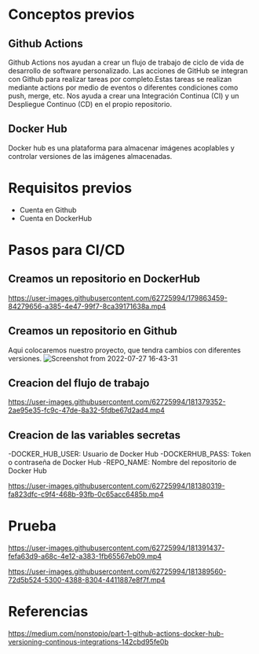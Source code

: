 # Conceptos previos
## Github Actions

Github Actions nos ayudan a crear un flujo de trabajo de ciclo de vida de desarrollo de software personalizado. Las acciones de GitHub se integran con Github para realizar tareas por completo.Estas tareas se realizan mediante actions por medio de eventos o diferentes condiciones como push, merge, etc. 
Nos ayuda a crear una Integración Continua (CI) y un Despliegue Continuo (CD) en el propio repositorio.

## Docker Hub

Docker hub es una plataforma para almacenar imágenes acoplables y controlar versiones de las imágenes almacenadas.
# Requisitos previos

* Cuenta en Github
* Cuenta en DockerHub

# Pasos para CI/CD


## Creamos un repositorio en DockerHub

https://user-images.githubusercontent.com/62725994/179863459-84279656-a385-4e47-99f7-8ca39171638a.mp4

## Creamos un repositorio en Github

Aqui colocaremos nuestro proyecto, que tendra cambios con diferentes versiones.
![Screenshot from 2022-07-27 16-43-31](https://user-images.githubusercontent.com/62725994/181377938-9ee0f674-1934-49bc-bf84-97298c611420.png)

## Creacion del flujo de trabajo

https://user-images.githubusercontent.com/62725994/181379352-2ae95e35-fc9c-47de-8a32-5fdbe67d2ad4.mp4

## Creacion de las variables secretas

-DOCKER_HUB_USER: Usuario de Docker Hub
-DOCKERHUB_PASS: Token o contraseña de Docker Hub
-REPO_NAME: Nombre del repositorio de Docker Hub

https://user-images.githubusercontent.com/62725994/181380319-fa823dfc-c9f4-468b-93fb-0c65acc6485b.mp4

# Prueba

https://user-images.githubusercontent.com/62725994/181391437-fefa63d9-a68c-4e12-a383-1fb65567eb09.mp4

https://user-images.githubusercontent.com/62725994/181389560-72d5b524-5300-4388-8304-4411887e8f7f.mp4


# Referencias
https://medium.com/nonstopio/part-1-github-actions-docker-hub-versioning-continous-integrations-142cbd95fe0b
